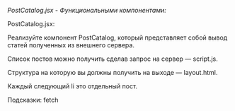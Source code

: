 _PostCatalog.jsx - Функциональными компонентами:_


PostCatalog.jsx:

Реализуйте компонент PostCatalog, который представляет собой вывод статей полученных из внешнего сервера.

Список постов можно получить сделав запрос на сервер — script.js.

Структура на которую вы должны получить на выходе — layout.html.

Каждый следующий li это отдельный пост.

Подсказки: fetch